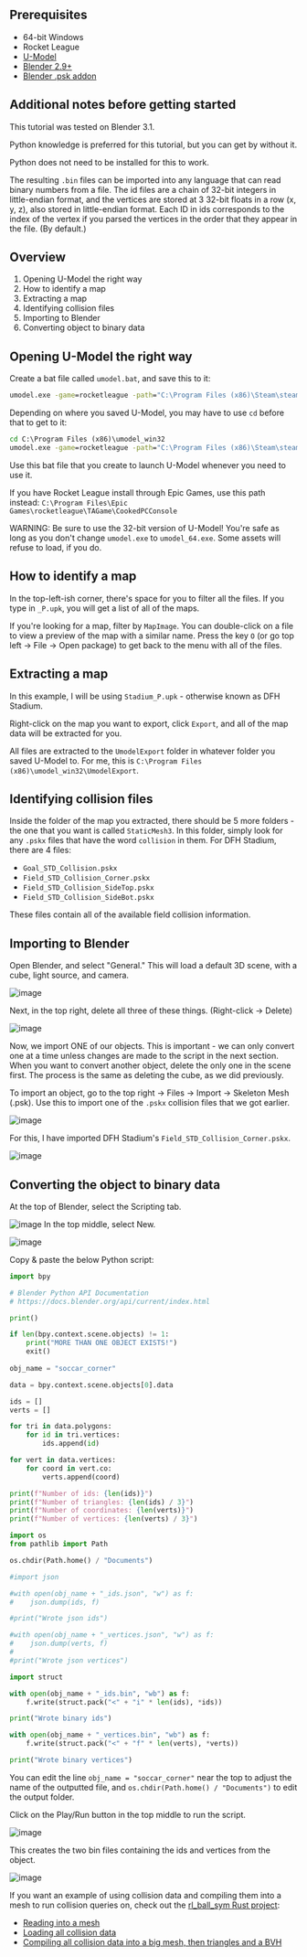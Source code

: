 ## Prerequisites

* 64-bit Windows
* Rocket League
* [U-Model](https://www.gildor.org/en/projects/umodel#files)
* [Blender 2.9+](https://www.blender.org/)
* [Blender .psk addon](https://github.com/Befzz/blender3d_import_psk_psa)

## Additional notes before getting started

This tutorial was tested on Blender 3.1.

Python knowledge is preferred for this tutorial, but you can get by without it.

Python does not need to be installed for this to work.

The resulting `.bin` files can be imported into any language that can read binary numbers from a file. The id files are a chain of 32-bit integers in little-endian format, and the vertices are stored at 3 32-bit floats in a row (x, y, z), also stored in little-endian format. Each ID in ids corresponds to the index of the vertex if you parsed the vertices in the order that they appear in the file. (By default.)

## Overview

1. Opening U-Model the right way
2. How to identify a map
3. Extracting a map
4. Identifying collision files
5. Importing to Blender
6. Converting object to binary data

## Opening U-Model the right way

Create a bat file called `umodel.bat`, and save this to it:

```bat
umodel.exe -game=rocketleague -path="C:\Program Files (x86)\Steam\steamapps\common\rocketleague\TAGame\CookedPCConsole"
```

Depending on where you saved U-Model, you may have to use `cd` before that to get to it:

```bat
cd C:\Program Files (x86)\umodel_win32
umodel.exe -game=rocketleague -path="C:\Program Files (x86)\Steam\steamapps\common\rocketleague\TAGame\CookedPCConsole"
```

Use this bat file that you create to launch U-Model whenever you need to use it.

If you have Rocket League install through Epic Games, use this path instead: `C:\Program Files\Epic Games\rocketleague\TAGame\CookedPCConsole`

WARNING: Be sure to use the 32-bit version of U-Model! You're safe as long as you don't change `umodel.exe` to `umodel_64.exe`. Some assets will refuse to load, if you do.

## How to identify a map

In the top-left-ish corner, there's space for you to filter all the files. If you type in `_P.upk`, you will get a list of all of the maps.

If you're looking for a map, filter by `MapImage`. You can double-click on a file to view a preview of the map with a similar name. Press the key `O` (or go top left -> File -> Open package) to get back to the menu with all of the files.

## Extracting a map

In this example, I will be using `Stadium_P.upk` - otherwise known as DFH Stadium.

Right-click on the map you want to export, click `Export`, and all of the map data will be extracted for you.

All files are extracted to the `UmodelExport` folder in whatever folder you saved U-Model to. For me, this is `C:\Program Files (x86)\umodel_win32\UmodelExport`.

## Identifying collision files

Inside the folder of the map you extracted, there should be 5 more folders - the one that you want is called `StaticMesh3`. In this folder, simply look for any `.pskx` files that have the word `collision` in them. For DFH Stadium, there are 4 files:
* `Goal_STD_Collision.pskx`
* `Field_STD_Collision_Corner.pskx`
* `Field_STD_Collision_SideTop.pskx`
* `Field_STD_Collision_SideBot.pskx`

These files contain all of the available field collision information.

## Importing to Blender

Open Blender, and select "General." This will load a default 3D scene, with a cube, light source, and camera.

![image](/img/extracting-map-meshes/1.png)

Next, in the top right, delete all three of these things. (Right-click -> Delete)

![image](/img/extracting-map-meshes/2.png)

Now, we import ONE of our objects. This is important - we can only convert one at a time unless changes are made to the script in the next section. When you want to convert another object, delete the only one in the scene first. The process is the same as deleting the cube, as we did previously.

To import an object, go to the top right -> Files -> Import -> Skeleton Mesh (.psk). Use this to import one of the `.pskx` collision files that we got earlier.

![image](/img/extracting-map-meshes/3.png)

For this, I have imported DFH Stadium's `Field_STD_Collision_Corner.pskx`.

![image](/img/extracting-map-meshes/4.png)

## Converting the object to binary data

At the top of Blender, select the Scripting tab.

![image](/img/extracting-map-meshes/5.png)
In the top middle, select New.

![image](/img/extracting-map-meshes/6.png)

Copy & paste the below Python script:

```python
import bpy

# Blender Python API Documentation
# https://docs.blender.org/api/current/index.html

print()

if len(bpy.context.scene.objects) != 1:
    print("MORE THAN ONE OBJECT EXISTS!")
    exit()
    
obj_name = "soccar_corner"

data = bpy.context.scene.objects[0].data

ids = []
verts = []

for tri in data.polygons:
    for id in tri.vertices:
        ids.append(id)

for vert in data.vertices:
    for coord in vert.co:
        verts.append(coord)

print(f"Number of ids: {len(ids)}")
print(f"Number of triangles: {len(ids) / 3}")
print(f"Number of coordinates: {len(verts)}")
print(f"Number of vertices: {len(verts) / 3}")

import os
from pathlib import Path

os.chdir(Path.home() / "Documents")

#import json

#with open(obj_name + "_ids.json", "w") as f:
#    json.dump(ids, f)

#print("Wrote json ids")

#with open(obj_name + "_vertices.json", "w") as f:
#    json.dump(verts, f)
#    
#print("Wrote json vertices")

import struct

with open(obj_name + "_ids.bin", "wb") as f:
    f.write(struct.pack("<" + "i" * len(ids), *ids))

print("Wrote binary ids")

with open(obj_name + "_vertices.bin", "wb") as f:
    f.write(struct.pack("<" + "f" * len(verts), *verts))

print("Wrote binary vertices")
```

You can edit the line `obj_name = "soccar_corner"` near the top to adjust the name of the outputted file, and `os.chdir(Path.home() / "Documents")` to edit the output folder.

Click on the Play/Run button in the top middle to run the script.

![image](/img/extracting-map-meshes/7.png)

This creates the two bin files containing the ids and vertices from the object.

![image](/img/extracting-map-meshes/8.png)

If you want an example of using collision data and compiling them into a mesh to run collision queries on, check out the [rl_ball_sym Rust project](https://github.com/VirxEC/rl_ball_sym):

* [Reading into a mesh](https://github.com/VirxEC/rl_ball_sym/blob/master/src/uncompressed.rs#L13-L25)
* [Loading all collision data](https://github.com/VirxEC/rl_ball_sym/blob/master/src/simulation/mesh.rs#L17-L44)
* [Compiling all collision data into a big mesh, then triangles and a BVH](https://github.com/VirxEC/rl_ball_sym/blob/master/src/simulation/field.rs#L20-L56)